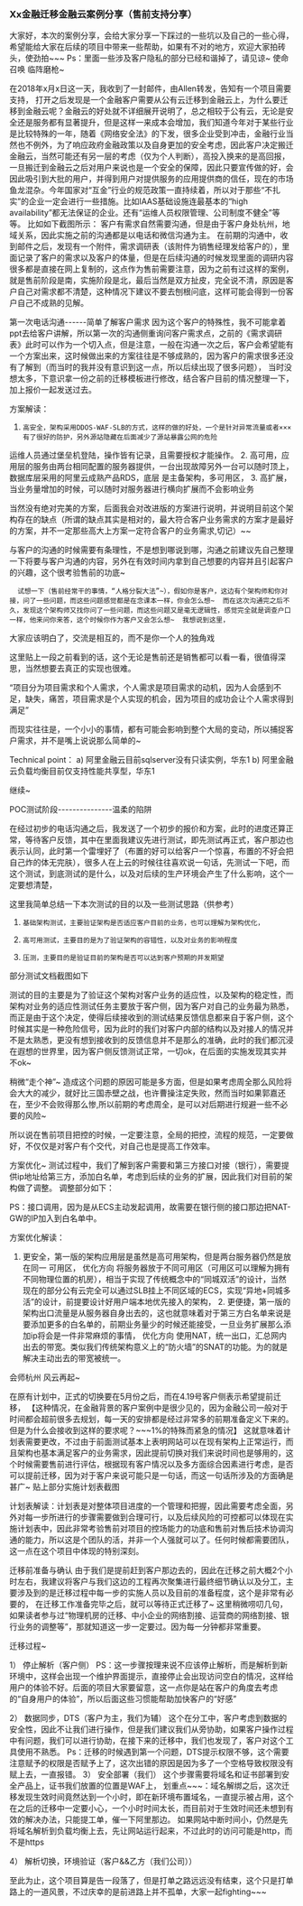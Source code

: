 ### **Xx金融迁移金融云案例分享（售前支持分享）**
                                        
大家好，本次的案例分享，会给大家分享一下踩过的一些坑以及自己的一些心得，希望能给大家在后续的项目中带来一些帮助，如果有不对的地方，欢迎大家拍砖头，使劲拍~~~
Ps：里面一些涉及客户隐私的部分已经和谐掉了，请见谅~
   使命召唤  临阵磨枪~

在2018年x月x日这一天，我收到了一封邮件，由Allen转发，告知有一个项目需要支持， 打开之后发现是一个金融客户需要从公有云迁移到金融云上，为什么要迁移到金融云呢？金融云的好处就不详细展开说明了，总之相较于公有云，无论是安全还是服务都有显著提升，但是这样一来成本会增加，我们知道今年对于某些行业是比较特殊的一年，随着《网络安全法》的下发，很多企业受到冲击，金融行业当然也不例外，为了响应政府金融政策以及自身更加的安全考虑，因此客户决定搬迁金融云，当然可能还有另一层的考虑（仅为个人判断），高投入换来的是高回报，一旦搬迁到金融云之后对用户来说也是一个安全的保障，因此只要宣传做的好，会因此吸引到大批的用户，并得到用户对提供服务的应用提供商的信任，现在的市场鱼龙混杂。今年国家对“互金”行业的规范政策一直持续着，所以对于那些“不扎实”的企业一定会进行一些措施。比如IAAS基础设施连最基本的“high availability”都无法保证的企业。还有“运维人员权限管理、公司制度不健全”等等。
比如如下截图所示：
客户有需求自然需要沟通，但是由于客户身处杭州，地域关系，因此实施之前的沟通都是以电话和微信沟通为主。
在前期的沟通中，收到邮件之后，发现有一个附件，需求调研表（该附件为销售经理发给客户的），里面记录了客户的需求以及客户的体量，但是在后续沟通的时候发现里面的调研内容很多都是直接在网上复制的，这点作为售前需要注意，因为之前有过这样的案例，就是售前阶段是南，实施阶段是北，最后当然是双方扯皮，完全说不清，原因是客户自己对需求都不清楚，这种情况下建议不要去刨根问底，这样可能会得到一份客户自己不成熟的见解。
 
第一次电话沟通------简单了解客户需求
因为这个客户的特殊性，我不可能拿着ppt去给客户讲解，所以第一次的沟通侧重询问客户需求点，之前的《需求调研表》此时可以作为一个切入点，但是注意，一般在沟通一次之后，客户会希望能有一个方案出来，这时候做出来的方案往往是不够成熟的，因为客户的需求很多还没有了解到（而当时的我并没有意识到这一点，所以后续出现了很多问题）， 当时没想太多，下意识拿一份之前的迁移模板进行修改，结合客户目前的情况整理一下，加上报价一起发送过去。
 
方案解读：
1.     高安全，架构采用DDOS-WAF-SLB的方式，这样的做的好处，一个是针对异常流量或者×××有了很好的防护，另外源站隐藏在后面减少了源站暴露公网的危险
运维人员通过堡垒机登陆，操作皆有记录，且需要授权才能操作。
2.     高可用，应用层的服务由两台相同配置的服务器提供，一台出现故障另外一台可以随时顶上，数据库层采用的阿里云成熟产品RDS，底层 是主备架构，多可用区，
3.     高扩展，当业务量增加的时候，可以随时对服务器进行横向扩展而不会影响业务
 
当然没有绝对完美的方案，后面我会对改进版的方案进行说明，并说明目前这个架构存在的缺点（所谓的缺点其实是相对的，最大符合客户业务需求的方案才是最好的方案，并不一定那些高大上方案一定符合客户的业务需求,切记）~~






 

 
与客户的沟通的时候需要有条理性，不是想到哪说到哪，沟通之前建议先自己整理一下将要与客户沟通的内容，另外在有效时间内拿到自己想要的内容并且引起客户的兴趣，这个很考验售前的功底~ 







 
      试想一下（售前经常干的事情，“人格分裂大法”~），假如你是客户，这边有个架构师和你对接，问了一些问题，而这些问题感觉都是在念课本一样，你会怎么想~  而在这次沟通完之后不久，发现这个架构师又找你问了一些问题，而这些问题又是毫无逻辑性，感觉完全就是调查户口一样，他来问你来答，这个时候你作为客户又会怎么想~  我想说到这里，
大家应该明白了，交流是相互的，而不是你一个人的独角戏
 
这里贴上一段之前看到的话，这个无论是售前还是销售都可以看一看，很值得深思，当然想要去真正的实现也很难。
 
“项目分为项目需求和个人需求，个人需求是项目需求的动机，因为人会感到不足，缺失，痛苦，项目需求是个人实现的机会，因为项目的成功会让个人需求得到满足”
 
 而现实往往是，一个小小的事情，都有可能会影响到整个大局的变动，所以捕捉客户需求，并不是嘴上说说那么简单的~
 
Technical point：
a)   阿里金融云目前sqlserver没有只读实例，华东1 
b)   阿里金融云负载均衡目前仅支持性能共享型，华东1

继续~

  POC测试阶段---------------温柔的陷阱

在经过初步的电话沟通之后，我发送了一个初步的报价和方案，此时的进度还算正常，等待客户反馈，其中在里面我建议先进行测试，即先测试再正式，客户那边也表示认同，此时第一个雷埋好了（布置的好可以给客户一个惊喜，布置的不好会把自己炸的体无完肤），很多人在上云的时候往往喜欢说一句话，先测试一下吧，而这个测试，到底测试的是什么，以及对后续的生产环境会产生了什么影响，这个一定要想清楚， 
 
这里我简单总结一下本次测试的目的以及一些测试思路（供参考）
1.     基础架构测试，主要验证架构是否适应客户目前的业务，也可以理解为架构优化，
2.     高可用测试，主要目的是为了验证架构的容错性，以及对业务的影响程度
3.     压测，主要目的是验证目前的架构是否可以达到客户预期的并发期望
 
部分测试文档截图如下

测试的目的主要是为了验证这个架构对客户业务的适应性，以及架构的稳定性，而架构对业务的适应性测试任务主要放于客户侧，因为客户对自己的业务最为熟悉，而正是由于这个决定，使得后续接收到的测试结果反馈信息都来自于客户侧，这个时候其实是一种危险信号，因为此时的我们对客户内部的结构以及对接人的情况并不是太熟悉，更没有想到接收到的反馈信息并不是那么的准确，此时的我们都沉浸在遐想的世界里，因为客户侧反馈测试正常，一切ok，在后面的实施发现其实并不ok~
   
稍微“走个神”~
造成这个问题的原因可能是多方面，但是如果考虑周全那么风险将会大大的减少，就好比三国赤壁之战，也许曹操注定失败，然而当时如果郭嘉还在，至少不会败得那么惨,所以前期的考虑周全，是可以对后期进行规避一些不必要的风险~ 
 
 
 
 
所以说在售前项目把控的时候，一定要注意，全局的把控，流程的规范，一定要做好，不仅仅是对客户有个交代，对自己也是提高工作效率。

方案优化~
测试过程中，我们了解到客户需要和第三方接口对接（银行），需要提供ip地址给第三方，添加白名单，考虑到后续的业务的扩展，因此我们对目前的架构做了调整。
调整部分如下：

PS：接口调用，因为是从ECS主动发起调用，故需要在银行侧的接口那边把NAT-GW的IP加入到白名单中。

方案优化解读：
1. 更安全，第一版的架构应用层是虽然是高可用架构，但是两台服务器仍然是放在同一
可用区，
优化方向 将服务器放于不同可用区（可用区可以理解为拥有不同物理位置的机房），相当于实现了传统概念中的“同城双活”的设计，当然现在的部分公有云完全可以通过SLB挂上不同区域的ECS，实现“异地+同城多活”的设计，前提要设计好用户端本地优先接入的架构， 
   2. 更便捷，第一版的架构出口流量是从服务器自身出去的，这也就意味着对于第三方白名单来说是要添加更多的白名单的，前期业务量少的时候还能接受，一旦业务扩展那么添加ip将会是一件非常麻烦的事情，
优化方向 使用NAT，统一出口，汇总网内出去的带宽。类似我们传统架构意义上的“防火墙”的SNAT的功能。为的就是解决主动出去的带宽被统一。

会师杭州  风云再起~

在原有计划中，正式的切换要在5月份之后，而在4.19号客户侧表示希望提前迁移，
【这种情况，在金融背景的客户案例中是很少见的，因为金融公司一般对于时间都会超前很多去规划，每一天的安排都是经过非常多的前期准备定义下来的。但是为什么会接收到这样的要求呢？~~~1%的特殊而紧急的情况】
这就意味着计划表需要更改，不过由于前面测试基本上表明网站可以在现有架构上正常运行，而且架构也基本满足客户的业务需求，因此提前切换对我们来说时间也是够用的，这个时候需要售前进行评估，根据现有客户情况以及多方面综合因素进行考虑，是否可以提前迁移，因为对于客户来说可能只是一句话，而这一句话所涉及的方面确是甚广~
贴上部分实施计划表截图


计划表解读：计划表是对整体项目进度的一个管理和把握，因此需要考虑全面，另外对每一步所进行的步骤需要做到合理可行，以及后续风险的可控都可以体现在实施计划表中，因此非常考验售前对项目的控场能力的功底和售前对售后技术协调沟通的能力，所以这是个团队的活，并非一个人强就可以了。任何时候都需要团队，这一点在这个项目中体现的特别深刻。  

迁移前准备与确认
由于我们是提前赶到客户那边去的，因此在迁移之前大概2个小时左右，我建议将客户与我们这边的工程再次聚集进行最终细节确认以及分工，主要涉及到的是迁移过程中每一步的实施人员以及目前的准备程度，这个是非常有必要的，
在迁移工作准备完毕之后，就可以等待正式迁移了~
这里稍微唠叨几句，如果读者参与过“物理机房的迁移、中小企业的网络割接、运营商的网络割接、银行业务的调整等”，那就知道这一步一定要过。因为每一分钟都非常重要。
 
 
迁移过程~

1） 停止解析（客户侧）
PS：这一步骤按理来说不应该停止解析，而是解析到新环境中，这样会出现一个维护界面提示，直接停止会出现访问空白的情况，这样给用户的体验不好。后面的项目大家要留意，这一点你是站在客户的角度去考虑的“自身用户的体验”，所以后面这些习惯能帮助加快客户的“好感”

2） 数据同步，DTS（客户为主，我们为辅）
这个在分工中，客户考虑到数据的安全性，因此不让我们进行操作，但是我们建议我们从旁协助，如果客户操作过程中有问题，我们可以进行协助，在接下来的迁移中，我们也发现了，客户对这个工具使用不熟悉。
Ps：迁移的时候遇到第一个问题，DTS提示权限不够，这个需要注意赋予的权限是否赋予上了，这次出错的原因是因为多了一个空格导致权限没有赋上去，一直报错。
3） 安全部署（我们）
这个步骤需要将域名和证书部署到安全产品上，证书我们放置的位置是WAF上，
      划重点~~~：域名解绑之后，这次迁移发现生效时间竟然达到一个小时，即在新环境布置域名，一直提示被占用，这个在之后的迁移中一定要小心，一个小时时间太长，而目前对于生效时间还未想到有效的解决办法，只能提工单，催一下阿里那边。
如果网站中断时间小，仍然是先将域名解析到负载均衡上去，先让网站运行起来，不过此时的访问可能是http，而不是https
       
4） 解析切换，环境验证（客户&&乙方（我们公司））


至此为止，这个项目算是告一段落了，但是打单之路远远没有结束，这个只是打单路上的一道风景，不过庆幸的是前进路上并不孤单，大家一起fighting~~~